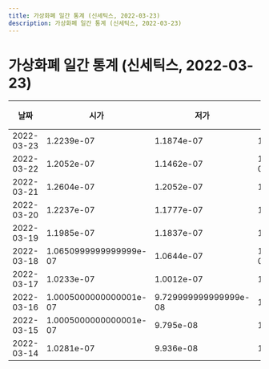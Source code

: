 ```yaml
---
title: 가상화폐 일간 통계 (신세틱스, 2022-03-23)
description: 가상화폐 일간 통계 (신세틱스, 2022-03-23)
---
```


가상화폐 일간 통계 (신세틱스, 2022-03-23)
===

|날짜|시가|저가|고가|종가|비고|
|--|--|--|--|--|--|
|2022-03-23|1.2239e-07|1.1874e-07|1.2612e-07|1.2420000000000001e-07|    |
|2022-03-22|1.2052e-07|1.1462e-07|1.2636999999999999e-07|1.2239e-07|    |
|2022-03-21|1.2604e-07|1.2052e-07|1.3318e-07|1.2052e-07|    |
|2022-03-20|1.2237e-07|1.1777e-07|1.3353e-07|1.2604e-07|    |
|2022-03-19|1.1985e-07|1.1837e-07|1.3797e-07|1.2276999999999998e-07|    |
|2022-03-18|1.0650999999999999e-07|1.0644e-07|1.2570999999999998e-07|1.1963e-07|    |
|2022-03-17|1.0233e-07|1.0012e-07|1.1618e-07|1.0674e-07|    |
|2022-03-16|1.0005000000000001e-07|9.729999999999999e-08|1.0626e-07|1.0233e-07|    |
|2022-03-15|1.0005000000000001e-07|9.795e-08|1.0892e-07|1.0005000000000001e-07|    |
|2022-03-14|1.0281e-07|9.936e-08|1.0445e-07|9.94e-08|    |
